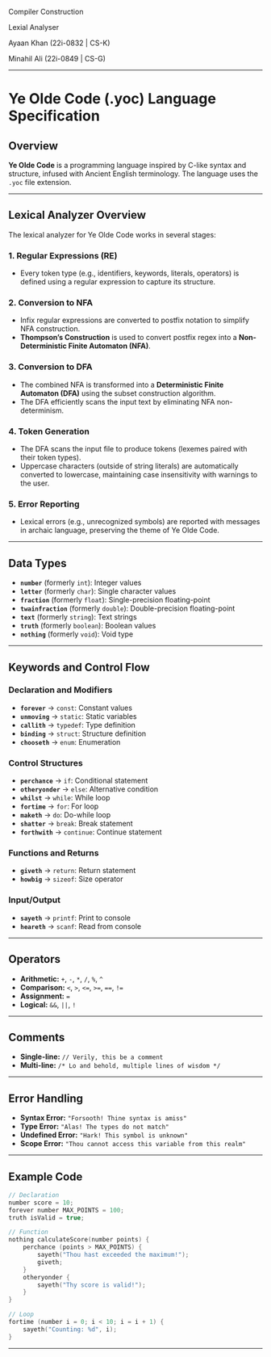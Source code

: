 Compiler Construction

Lexial Analyser

Ayaan Khan  (22i-0832 | CS-K)

Minahil Ali (22i-0849 | CS-G)

---

# Ye Olde Code (.yoc) Language Specification

## Overview  
**Ye Olde Code** is a programming language inspired by C-like syntax and structure, infused with Ancient English terminology. The language uses the `.yoc` file extension.  

---

## Lexical Analyzer Overview  
The lexical analyzer for Ye Olde Code works in several stages:  

### 1. Regular Expressions (RE)  
- Every token type (e.g., identifiers, keywords, literals, operators) is defined using a regular expression to capture its structure.

### 2. Conversion to NFA  
- Infix regular expressions are converted to postfix notation to simplify NFA construction.  
- **Thompson’s Construction** is used to convert postfix regex into a **Non-Deterministic Finite Automaton (NFA)**.

### 3. Conversion to DFA  
- The combined NFA is transformed into a **Deterministic Finite Automaton (DFA)** using the subset construction algorithm.  
- The DFA efficiently scans the input text by eliminating NFA non-determinism.

### 4. Token Generation  
- The DFA scans the input file to produce tokens (lexemes paired with their token types).  
- Uppercase characters (outside of string literals) are automatically converted to lowercase, maintaining case insensitivity with warnings to the user.

### 5. Error Reporting  
- Lexical errors (e.g., unrecognized symbols) are reported with messages in archaic language, preserving the theme of Ye Olde Code.

---

## Data Types  
- **`number`** (formerly `int`): Integer values  
- **`letter`** (formerly `char`): Single character values  
- **`fraction`** (formerly `float`): Single-precision floating-point  
- **`twainfraction`** (formerly `double`): Double-precision floating-point  
- **`text`** (formerly `string`): Text strings  
- **`truth`** (formerly `boolean`): Boolean values  
- **`nothing`** (formerly `void`): Void type  

---

## Keywords and Control Flow  

### Declaration and Modifiers  
- **`forever`** → `const`: Constant values  
- **`unmoving`** → `static`: Static variables  
- **`callith`** → `typedef`: Type definition  
- **`binding`** → `struct`: Structure definition  
- **`chooseth`** → `enum`: Enumeration  

### Control Structures  
- **`perchance`** → `if`: Conditional statement  
- **`otheryonder`** → `else`: Alternative condition  
- **`whilst`** → `while`: While loop  
- **`fortime`** → `for`: For loop  
- **`maketh`** → `do`: Do-while loop  
- **`shatter`** → `break`: Break statement  
- **`forthwith`** → `continue`: Continue statement  

### Functions and Returns  
- **`giveth`** → `return`: Return statement  
- **`howbig`** → `sizeof`: Size operator  

### Input/Output  
- **`sayeth`** → `printf`: Print to console  
- **`heareth`** → `scanf`: Read from console  

---

## Operators  
- **Arithmetic:** `+`, `-`, `*`, `/`, `%`, `^`  
- **Comparison:** `<`, `>`, `<=`, `>=`, `==`, `!=`  
- **Assignment:** `=`  
- **Logical:** `&&`, `||`, `!`  

---

## Comments  
- **Single-line:** `// Verily, this be a comment`  
- **Multi-line:** `/* Lo and behold, multiple lines of wisdom */`  

---

## Error Handling  
- **Syntax Error:** `"Forsooth! Thine syntax is amiss"`  
- **Type Error:** `"Alas! The types do not match"`  
- **Undefined Error:** `"Hark! This symbol is unknown"`  
- **Scope Error:** `"Thou cannot access this variable from this realm"`  

---

## Example Code
```c
// Declaration
number score = 10;
forever number MAX_POINTS = 100;
truth isValid = true;

// Function
nothing calculateScore(number points) {
    perchance (points > MAX_POINTS) {
        sayeth("Thou hast exceeded the maximum!");
        giveth;
    }
    otheryonder {
        sayeth("Thy score is valid!");
    }
}

// Loop
fortime (number i = 0; i < 10; i = i + 1) {
    sayeth("Counting: %d", i);
}
```

---
